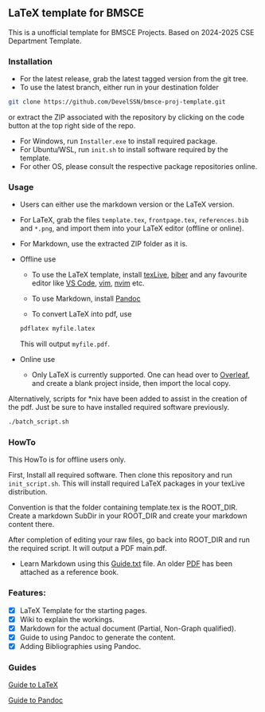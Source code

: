 ##  LaTeX template for BMSCE
This is a unofficial template for BMSCE Projects.
Based on 2024-2025 CSE Department Template.

### Installation
-   For the latest release, grab the latest tagged version from the git tree.
-   To use the latest branch, either run in your destination folder 
```bash
git clone https://github.com/DevelSSN/bmsce-proj-template.git
```
or extract the ZIP associated with the repository by clicking on the code button at the top right side of the repo.

-   For Windows, run `Installer.exe` to install required package.
-   For Ubuntu/WSL, run `init.sh` to install software required by the template.
-   For other OS, please consult the respective package repositories online.

### Usage

-   Users can either use the markdown version or the LaTeX version.
-   For LaTeX, grab the files `template.tex`, `frontpage.tex`, `references.bib` and `*.png`, and import them into your LaTeX editor (offline or online).
-   For Markdown, use the extracted ZIP folder as it is.
-   Offline use
    -   To use the LaTeX template, install [texLive](https://www.tug.org/texlive/), [biber](https://sourceforge.net/projects/biblatex-biber/) and any favourite editor like [VS Code](https://code.visualstudio.com/), [vim](https://www.vim.org/), [nvim](https://neovim.io/) etc.
    -  To use Markdown, install [Pandoc](https://pandoc.org/installing.html)

    -  To convert LaTeX into pdf, use
    ```bash
    pdflatex myfile.latex
    ```
    This will output `myfile.pdf`.

-   Online use
    -   Only LaTeX is currently supported. One can head over to [Overleaf](https://overleaf.com), and create a blank project inside, then import the local copy.


Alternatively, scripts for \*nix have been added to assist in the creation of the pdf. Just be sure to have installed required software previously.
```bash
./batch_script.sh
```

### HowTo

This HowTo is for offline users only.

First, Install all required software. Then clone this repository and run `init_script.sh`. This will install required LaTeX packages in your texLive distribution.

Convention is that the folder containing template.tex is the ROOT_DIR. Create a markdown SubDir in your ROOT_DIR and create your markdown content there.

After completion of editing your raw files, go back into ROOT_DIR and run the required script. It will output a PDF main.pdf.

-   Learn Markdown using this [Guide.txt](./Guide.txt) file. An older [PDF](./DOCS/Pandoc+Markdown.pdf) has been attached as a reference book.

### Features:

- [x] LaTeX Template for the starting pages.
- [x] Wiki to explain the workings.
- [x] Markdown for the actual document (Partial, Non-Graph qualified).
- [x] Guide to using Pandoc to generate the content.
- [x] Adding Bibliographies using Pandoc.

### Guides
[Guide to LaTeX](https://www.overleaf.com/learn/latex/Learn_LaTeX_in_30_minutes#Writing_your_first_piece_of_LaTeX)

[Guide to Pandoc](https://pandoc.org/MANUAL.html)
